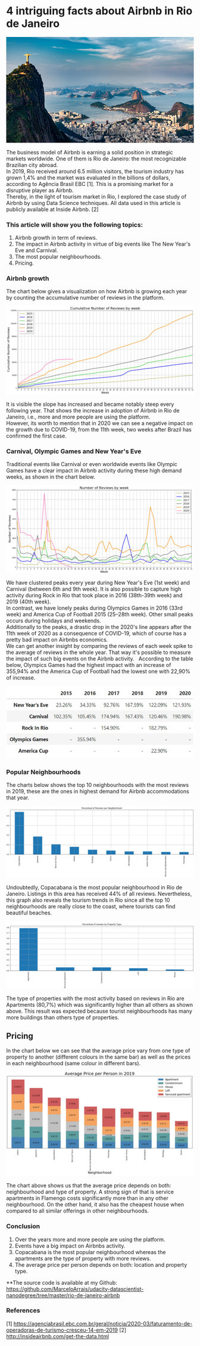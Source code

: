 # 4 intriguing facts about Airbnb in Rio de Janeiro

![jpg](images/rio.jpg)

The business model of Airbnb is earning  a solid position in strategic markets worldwide. One of them is Rio de Janeiro: the most recognizable Brazilian city abroad.  
In 2019, Rio received around 6.5 million visitors, the tourism industry has grown 1,4% and the market was evaluated in the billions of dollars, according to Agência Brasil EBC [1]. This is a promising market for a disruptive player as Airbnb.  
Thereby, in the light of tourism market in Rio, I explored the case study of Airbnb by using Data Science techniques. All data used in this article is publicly available at Inside Airbnb. [2]  
### This article will show you the following topics: 
1. Airbnb growth in term of reviews.
2. The impact in Airbnb activity in virtue of big events like The New Year's Eve and Carnival.
3. The most popular neighbourhoods.
4. Pricing.

### Airbnb growth
The chart below gives a visualization on how Airbnb is growing each year by counting the accumulative number of reviews in the platform.

![jpg](images/cumulative.jpg)

It is visible the slope has increased and became notably steep every following year. That shows the increase in adoption of Airbnb in Rio de Janeiro, i.e., more and more people are using the platform.  
However, its worth to mention that in 2020 we can see a negative impact on the growth due to COVID-19, from the 11th week, two weeks after Brazil has confirmed the first case.

### Carnival, Olympic Games and New Year's Eve  
Traditional events like Carnival or even worldwide events like Olympic Games have a clear impact in Airbnb activity during these high demand weeks, as shown in the chart below.

![jpg](images/events.jpg)

We have clustered peaks every year during New Year's Eve (1st week) and Carnival (between 6th and 9th week). It is also possible to capture high activity during Rock in Rio that took place in 2016 (38th-39th week) and 2019 (40th week).  
In contrast, we have lonely peaks during Olympics Games in 2016 (33rd week) and America Cup of Football 2015 (25–28th week). Other small peaks occurs during holidays and weekends.  
Additionally to the peaks, a drastic drop in the 2020's line appears after the 11th week of 2020 as a consequence of COVID-19, which of course has a pretty bad impact on Airbnbs economics.  
We can get another insight by comparing the reviews of each week spike to the average of reviews in the whole year. That way it's possible to measure the impact of such big events on the Airbnb activity.   
According to the table below, Olympics Games had the highest impact with an increase of 355,94% and the America Cup of Football had the lowest one with 22,90% of increase.  

![jpg](images/events-table.jpg)

### Popular Neighbourhoods
The charts below shows the top 10 neighbourhoods with the most reviews in 2019, these are the ones in highest demand for Airbnb accommodations that year.

![jpg](images/perc-neighborhood.jpg)

Undoubtedly, Copacabana is the most popular neighbourhood in Rio de Janeiro. Listings in this area has received 44% of all reviews. Nevertheless, this graph also reveals the tourism trends in Rio since all the top 10 neighbourhoods are really close to the coast, where tourists can find beautiful beaches.

![jpg](images/perc-property-type.jpg)

The type of properties with the most activity based on reviews in Rio are Apartments (80,7%) which was significantly higher than all others as shown above. This result was expected because tourist neighbourhoods has many more buildings than others type of properties.  

## Pricing  
In the chart below we can see that the average price vary from one type of property to another (different colours in the same bar) as well as the prices in each neighbourhood (same colour in different bars).

![jpg](images/price-accommodates.jpg)

The chart above shows us that the average price depends on both: neighbourhood and type of property. A strong sign of that is service apartments in Flamengo costs significantly more than in any other neighbourhood. On the other hand, it also has the cheapest house when compared to all similar offerings in other neighbourhoods.  

### Conclusion  
1. Over the years more and more people are using the platform. 
2. Events have a big impact on Airbnbs activity.
3. Copacabana is the most popular neighbourhood whereas the apartments are the type of property with more reviews.
4. The average price per person depends on both: location and property type.

**The source code is available at my Github: https://github.com/MarceloArrais/udacity-datascientist-nanodegree/tree/master/rio-de-janeiro-airbnb

### References
[1] https://agenciabrasil.ebc.com.br/geral/noticia/2020-03/faturamento-de-operadoras-de-turismo-cresceu-14-em-2019
[2] http://insideairbnb.com/get-the-data.html

